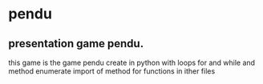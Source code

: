 # pendu
## presentation game pendu. 

this game is the game pendu create in python
with loops for and while and method enumerate 
import of method for functions in ither files 
